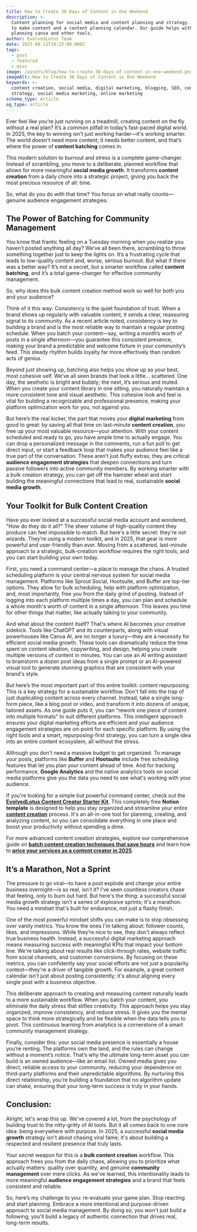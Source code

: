 ```yaml
---
title: How to Create 30 Days of Content in One Weekend
description: >-
  Content planning for social media and content planning and strategy. Learn how
  to make content and a content planning calendar. Our guide helps with content
  planning canva and other tools.
author: EvolvedLotus Team
date: 2025-08-11T19:23:00.000Z
tags:
  - post
  - featured
  - misc
image: /assets/blog/how-to-create-30-days-of-content-in-one-weekend.png
imageAlt: How to Create 30 Days of Content in One Weekend
keywords: >-
  content creation, social media, digital marketing, blogging, SEO, content
  strategy, social media marketing, online marketing
schema_type: Article
og_type: article
---
```

Ever feel like you’re just running on a treadmill, creating content on the fly without a real plan? It’s a common pitfall in today’s fast-paced digital world. In 2025, the key to winning isn't just working harder—it's working smarter. The world doesn't need more content; it needs better content, and that’s where the power of **content batching** comes in.

This modern solution to burnout and stress is a complete game-changer. Instead of scrambling, you move to a deliberate, planned workflow that allows for more meaningful **social media growth**. It transforms **content creation** from a daily chore into a strategic project, giving you back the most precious resource of all: time.

So, what do you do with that time? You focus on what really counts—genuine audience engagement strategies.





## The Power of Batching for Community Management

You know that frantic feeling on a Tuesday morning when you realize you haven’t posted anything all day? We’ve all been there, scrambling to throw something together just to keep the lights on. It’s a frustrating cycle that leads to low-quality content and, worse, serious burnout. But what if there was a better way? It’s not a secret, but a smarter workflow called **content batching**, and it’s a total game-changer for effective community management.

So, why does this bulk content creation method work so well for both you and your audience?

Think of it this way: Consistency is the quiet foundation of trust. When a brand shows up regularly with valuable content, it sends a clear, reassuring signal to its community. As a recent article noted, consistency is key to building a brand and is the most reliable way to maintain a regular posting schedule. When you batch your content—say, writing a month’s worth of posts in a single afternoon—you guarantee this consistent presence, making your brand a predictable and welcome fixture in your community’s feed. This steady rhythm builds loyalty far more effectively than random acts of genius.

Beyond just showing up, batching also helps you show up as your best, most cohesive self. We’ve all seen brands that look a little... scattered. One day, the aesthetic is bright and bubbly; the next, it’s serious and muted. When you create your content library in one sitting, you naturally maintain a more consistent tone and visual aesthetic. This cohesive look and feel is vital for building a recognizable and professional presence, making your platform optimization work for you, not against you.

But here’s the real kicker, the part that moves your **digital marketing** from good to great: by saving all that time on last-minute **content creation**, you free up your most valuable resource—your attention. With your content scheduled and ready to go, you have ample time to actually engage. You can drop a personalized message in the comments, run a fun poll to get direct input, or start a feedback loop that makes your audience feel like a true part of the conversation. These aren’t just fluffy extras; they are critical **audience engagement strategies** that deepen connections and turn passive followers into active community members. By working smarter with a bulk creation strategy, you can get off the hamster wheel and start building the meaningful connections that lead to real, sustainable **social media growth**.





## Your Toolkit for Bulk Content Creation

Have you ever looked at a successful social media account and wondered, "How do they do it all?" The sheer volume of high-quality content they produce can feel impossible to match. But here's a little secret: they're not wizards. They’re using a modern toolkit, and in 2025, that gear is more powerful and user-friendly than ever. Moving from a scattered, last-minute approach to a strategic, bulk-creation workflow requires the right tools, and you can start building your own today.

First, you need a command center—a place to manage the chaos. A trusted scheduling platform is your central nervous system for social media management. Platforms like Sprout Social, Hootsuite, and Buffer are top-tier options. They allow for bulk scheduling, help with platform optimization, and, most importantly, free you from the daily grind of posting. Instead of logging into each platform multiple times a day, you can plan and schedule a whole month's worth of content in a single afternoon. This leaves you time for other things that matter, like actually talking to your community.

And what about the content itself? That's where AI becomes your creative sidekick. Tools like ChatGPT and its counterparts, along with visual powerhouses like Canva AI, are no longer a luxury—they are a necessity for efficient social media growth. These tools can dramatically reduce the time spent on content ideation, copywriting, and design, helping you create multiple versions of content in minutes. You can use an AI writing assistant to brainstorm a dozen post ideas from a single prompt or an AI-powered visual tool to generate stunning graphics that are consistent with your brand's style.

But here’s the most important part of this entire toolkit: content repurposing. This is a key strategy for a sustainable workflow. Don't fall into the trap of just duplicating content across every channel. Instead, take a single long-form piece, like a blog post or video, and transform it into dozens of unique, tailored assets. As one guide puts it, you can "rework one piece of content into multiple formats" to suit different platforms. This intelligent approach ensures your digital marketing efforts are efficient and your audience engagement strategies are on-point for each specific platform. By using the right tools and a smart, repurposing-first strategy, you can turn a single idea into an entire content ecosystem, all without the stress.

Although you don't need a massive budget to get organized. To manage your posts, platforms like **Buffer** and **Hootsuite** include free scheduling features that let you plan your content ahead of time. And for tracking performance, **Google Analytics** and the native analytics tools on social media platforms give you the data you need to see what's working with your audience.

If you're looking for a simple but powerful command center, check out the **[EvolvedLotus Content Creator Starter Kit](https://blush-plane-421.notion.site/Content-Creator-Starter-Kit-20d8b0f594ae4297a9fc43654f595375)**. This completely free **Notion template** is designed to help you stay organized and streamline your entire **[content creation](/blog/2025-08-29-batch-content-creation-techniques-that-save-hours/)** process. It's an all-in-one tool for planning, creating, and analyzing content, so you can consolidate everything in one place and boost your productivity without spending a dime.

For more advanced content creation strategies, explore our comprehensive guide on **[batch content creation techniques that save hours](/blog/2025-08-29-batch-content-creation-techniques-that-save-hours/)** and learn how to **[price your services as a content creator in 2025](/blog/2025-08-25-how-to-price-your-services-as-a-content-creator-in-2025/)**.






## It’s a Marathon, Not a Sprint

The pressure to go viral—to have a post explode and change your entire business overnight—is so real, isn't it? I’ve seen countless creators chase that feeling, only to burn out hard. But here's the thing: a successful social media growth strategy isn't a series of explosive sprints; it's a marathon. You need a mindset that's built for endurance, not just a flashy finish.

One of the most powerful mindset shifts you can make is to stop obsessing over vanity metrics. You know the ones I'm talking about: follower counts, likes, and impressions. While they’re nice to see, they don't always reflect true business health. Instead, a successful digital marketing approach means measuring success with meaningful KPIs that impact your bottom line. We're talking about real results like click-through rates, website traffic from social channels, and customer conversions. By focusing on these metrics, you can confidently say your social efforts are not just a popularity contest—they're a driver of tangible growth. For example, a great content calendar isn't just about posting consistently; it's about aligning every single post with a business objective.

This deliberate approach to creating and measuring content naturally leads to a more sustainable workflow. When you batch your content, you eliminate the daily stress that stifles creativity. This approach helps you stay organized, improve consistency, and reduce stress. It gives you the mental space to think more strategically and be flexible when the data tells you to pivot. This continuous learning from analytics is a cornerstone of a smart community management strategy.

Finally, consider this: your social media presence is essentially a house you’re renting. The platforms own the land, and the rules can change without a moment’s notice. That’s why the ultimate long-term asset you can build is an owned audience—like an email list. Owned media gives you direct, reliable access to your community, reducing your dependence on third-party platforms and their unpredictable algorithms. By nurturing this direct relationship, you're building a foundation that no algorithm update can shake, ensuring that your long-term success is truly in your hands.





## Conclusion:

Alright, let's wrap this up. We've covered a lot, from the psychology of building trust to the nitty-gritty of AI tools. But it all comes back to one core idea: being everywhere with purpose. In 2025, a successful **social media growth** strategy isn't about chasing viral fame; it's about building a respected and resilient presence that truly lasts.

Your secret weapon for this is a **bulk content creation** workflow. This approach frees you from the daily chaos, allowing you to prioritize what actually matters: quality over quantity, and genuine **community management** over mere clicks. As we've learned, this intentionality leads to more meaningful **audience engagement strategies** and a brand that feels consistent and reliable.

So, here’s my challenge to you: re-evaluate your game plan. Stop reacting and start planning. Embrace a more intentional and purpose-driven approach to social media management. By doing so, you won't just build a following; you'll build a legacy of authentic connection that drives real, long-term results.

